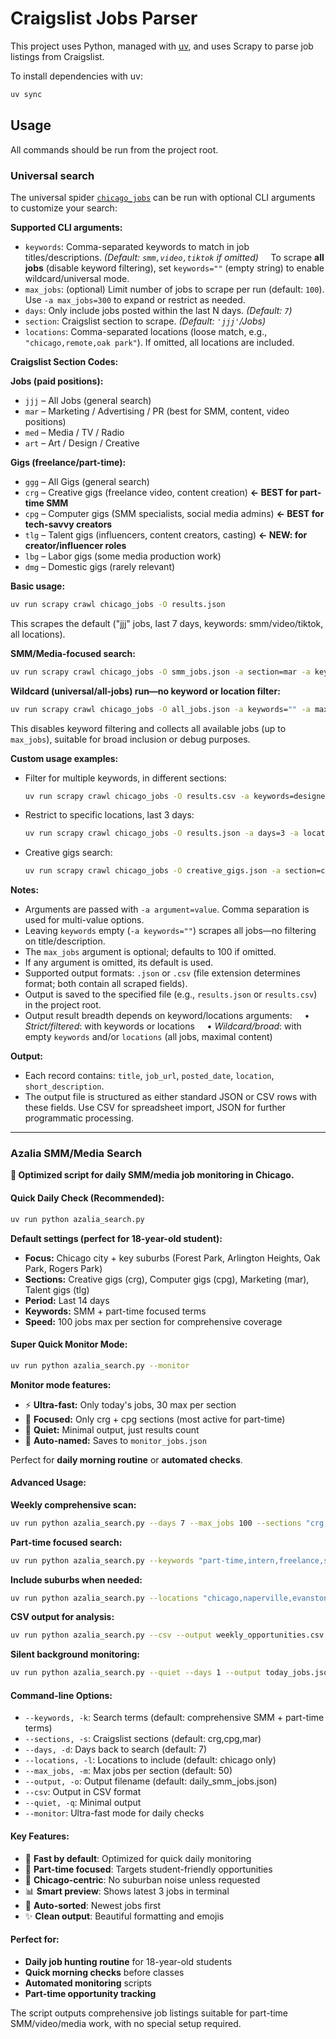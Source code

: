 # Craigslist Jobs Parser

This project uses Python, managed with [uv](https://github.com/astral-sh/uv), and uses Scrapy to parse job listings from Craigslist.

To install dependencies with uv:
```sh
uv sync
```

## Usage

All commands should be run from the project root.

### Universal search

The universal spider [`chicago_jobs`](craigslist_jobs/craigslist_jobs/spiders/chicago_jobs.py:1) can be run with optional CLI arguments to customize your search:

**Supported CLI arguments:**

- `keywords`: Comma-separated keywords to match in job titles/descriptions. *(Default: `smm,video,tiktok` if omitted)*
  &nbsp;&nbsp;&nbsp;&nbsp;To scrape **all jobs** (disable keyword filtering), set `keywords=""` (empty string) to enable wildcard/universal mode.
- `max_jobs`: (optional) Limit number of jobs to scrape per run (default: `100`). Use `-a max_jobs=300` to expand or restrict as needed.
- `days`: Only include jobs posted within the last N days. *(Default: `7`)*
- `section`: Craigslist section to scrape. *(Default: `'jjj'`/Jobs)*
- `locations`: Comma-separated locations (loose match, e.g., `"chicago,remote,oak park"`). If omitted, all locations are included.

**Craigslist Section Codes:**

**Jobs (paid positions):**
- `jjj` – All Jobs (general search)
- `mar` – Marketing / Advertising / PR (best for SMM, content, video positions)
- `med` – Media / TV / Radio
- `art` – Art / Design / Creative

**Gigs (freelance/part-time):**
- `ggg` – All Gigs (general search)
- `crg` – Creative gigs (freelance video, content creation) **← BEST for part-time SMM**
- `cpg` – Computer gigs (SMM specialists, social media admins) **← BEST for tech-savvy creators**
- `tlg` – Talent gigs (influencers, content creators, casting) **← NEW: for creator/influencer roles**
- `lbg` – Labor gigs (some media production work)
- `dmg` – Domestic gigs (rarely relevant)

**Basic usage:**
```sh
uv run scrapy crawl chicago_jobs -O results.json
```
This scrapes the default ("jjj" jobs, last 7 days, keywords: smm/video/tiktok, all locations).

**SMM/Media-focused search:**
```sh
uv run scrapy crawl chicago_jobs -O smm_jobs.json -a section=mar -a keywords="social media,content creator,tiktok,instagram,video editor"
```

**Wildcard (universal/all-jobs) run—no keyword or location filter:**
```sh
uv run scrapy crawl chicago_jobs -O all_jobs.json -a keywords="" -a max_jobs=200
```
This disables keyword filtering and collects all available jobs (up to `max_jobs`), suitable for broad inclusion or debug purposes.

**Custom usage examples:**
- Filter for multiple keywords, in different sections:
  ```sh
  uv run scrapy crawl chicago_jobs -O results.csv -a keywords=designer,web,ui,ux -a section=art
  ```
- Restrict to specific locations, last 3 days:
  ```sh
  uv run scrapy crawl chicago_jobs -O results.json -a days=3 -a locations=chicago,remote
  ```
- Creative gigs search:
  ```sh
  uv run scrapy crawl chicago_jobs -O creative_gigs.json -a section=crg -a keywords="video,photo,content,social media"
  ```

**Notes:**
- Arguments are passed with `-a argument=value`. Comma separation is used for multi-value options.
- Leaving `keywords` empty (`-a keywords=""`) scrapes all jobs—no filtering on title/description.
- The `max_jobs` argument is optional; defaults to 100 if omitted.
- If any argument is omitted, its default is used.
- Supported output formats: `.json` or `.csv` (file extension determines format; both contain all scraped fields).
- Output is saved to the specified file (e.g., `results.json` or `results.csv`) in the project root.
- Output result breadth depends on keyword/locations arguments:
  &nbsp;&nbsp;&nbsp;&nbsp;• *Strict/filtered*: with keywords or locations
  &nbsp;&nbsp;&nbsp;&nbsp;• *Wildcard/broad*: with empty `keywords` and/or `locations` (all jobs, maximal content)

**Output:**
- Each record contains: `title`, `job_url`, `posted_date`, `location`, `short_description`.
- The output file is structured as either standard JSON or CSV rows with these fields. Use CSV for spreadsheet import, JSON for further programmatic processing.

---

### Azalia SMM/Media Search

**🎯 Optimized script for daily SMM/media job monitoring in Chicago.**

#### Quick Daily Check (Recommended):
```sh
uv run python azalia_search.py
```
**Default settings (perfect for 18-year-old student):**
- **Focus:** Chicago city + key suburbs (Forest Park, Arlington Heights, Oak Park, Rogers Park)
- **Sections:** Creative gigs (crg), Computer gigs (cpg), Marketing (mar), Talent gigs (tlg)
- **Period:** Last 14 days
- **Keywords:** SMM + part-time focused terms
- **Speed:** 100 jobs max per section for comprehensive coverage

#### Super Quick Monitor Mode:
```sh
uv run python azalia_search.py --monitor
```
**Monitor mode features:**
- ⚡ **Ultra-fast:** Only today's jobs, 30 max per section
- 🎯 **Focused:** Only crg + cpg sections (most active for part-time)
- 🤫 **Quiet:** Minimal output, just results count
- 📁 **Auto-named:** Saves to `monitor_jobs.json`

Perfect for **daily morning routine** or **automated checks**.

#### Advanced Usage:

**Weekly comprehensive scan:**
```sh
uv run python azalia_search.py --days 7 --max_jobs 100 --sections "crg,cpg,mar,med"
```

**Part-time focused search:**
```sh
uv run python azalia_search.py --keywords "part-time,intern,freelance,student,social media,content creator,tiktok,instagram" --days 3
```

**Include suburbs when needed:**
```sh
uv run python azalia_search.py --locations "chicago,naperville,evanston,remote" --days 14
```

**CSV output for analysis:**
```sh
uv run python azalia_search.py --csv --output weekly_opportunities.csv --days 7
```

**Silent background monitoring:**
```sh
uv run python azalia_search.py --quiet --days 1 --output today_jobs.json
```

#### Command-line Options:
- `--keywords, -k`: Search terms (default: comprehensive SMM + part-time terms)
- `--sections, -s`: Craigslist sections (default: crg,cpg,mar)
- `--days, -d`: Days back to search (default: 7)
- `--locations, -l`: Locations to include (default: chicago only)
- `--max_jobs, -m`: Max jobs per section (default: 50)
- `--output, -o`: Output filename (default: daily_smm_jobs.json)
- `--csv`: Output in CSV format
- `--quiet, -q`: Minimal output
- `--monitor`: Ultra-fast mode for daily checks

#### Key Features:
- 🚀 **Fast by default**: Optimized for quick daily monitoring
- 🎯 **Part-time focused**: Targets student-friendly opportunities
- 📍 **Chicago-centric**: No suburban noise unless requested
- 📊 **Smart preview**: Shows latest 3 jobs in terminal
- 🔄 **Auto-sorted**: Newest jobs first
- ✨ **Clean output**: Beautiful formatting and emojis

#### Perfect for:
- **Daily job hunting routine** for 18-year-old students
- **Quick morning checks** before classes
- **Automated monitoring** scripts
- **Part-time opportunity tracking**

The script outputs comprehensive job listings suitable for part-time SMM/video/media work, with no special setup required.
